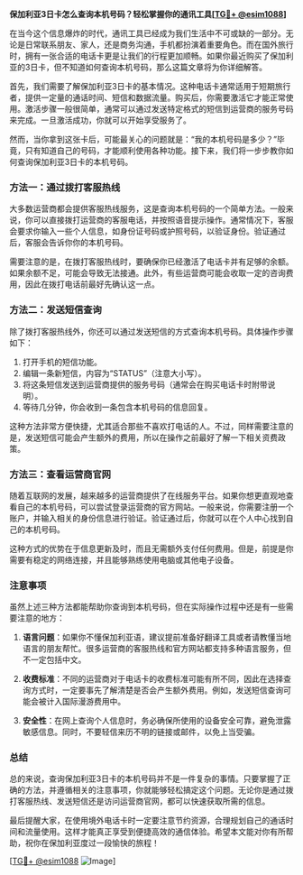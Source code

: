 **保加利亚3日卡怎么查询本机号码？轻松掌握你的通讯工具[[TG💪+ @esim1088](https://t.me/s/esim1088)]**

在当今这个信息爆炸的时代，通讯工具已经成为我们生活中不可或缺的一部分。无论是日常联系朋友、家人，还是商务沟通，手机都扮演着重要角色。而在国外旅行时，拥有一张合适的电话卡更是让我们的行程更加顺畅。如果你最近购买了保加利亚的3日卡，但不知道如何查询本机号码，那么这篇文章将为你详细解答。

首先，我们需要了解保加利亚3日卡的基本情况。这种电话卡通常适用于短期旅行者，提供一定量的通话时间、短信和数据流量。购买后，你需要激活它才能正常使用。激活步骤一般很简单，通常可以通过发送特定格式的短信到运营商的服务号码来完成。一旦激活成功，你就可以开始享受服务了。

然而，当你拿到这张卡后，可能最关心的问题就是：“我的本机号码是多少？”毕竟，只有知道自己的号码，才能顺利使用各种功能。接下来，我们将一步步教你如何查询保加利亚3日卡的本机号码。

### 方法一：通过拨打客服热线

大多数运营商都会提供客服热线服务，这是查询本机号码的一个简单方法。一般来说，你可以直接拨打运营商的客服电话，并按照语音提示操作。通常情况下，客服会要求你输入一些个人信息，如身份证号码或护照号码，以验证身份。验证通过后，客服会告诉你你的本机号码。

需要注意的是，在拨打客服热线时，要确保你已经激活了电话卡并有足够的余额。如果余额不足，可能会导致无法接通。此外，有些运营商可能会收取一定的咨询费用，因此在拨打电话前最好先确认这一点。

### 方法二：发送短信查询

除了拨打客服热线外，你还可以通过发送短信的方式查询本机号码。具体操作步骤如下：

1. 打开手机的短信功能。
2. 编辑一条新短信，内容为“STATUS”（注意大小写）。
3. 将这条短信发送到运营商提供的服务号码（通常会在购买电话卡时附带说明）。
4. 等待几分钟，你会收到一条包含本机号码的信息回复。

这种方法非常方便快捷，尤其适合那些不喜欢打电话的人。不过，同样需要注意的是，发送短信可能会产生额外的费用，所以在操作之前最好了解一下相关资费政策。

### 方法三：查看运营商官网

随着互联网的发展，越来越多的运营商提供了在线服务平台。如果你想更直观地查看自己的本机号码，可以尝试登录运营商的官方网站。一般来说，你需要注册一个账户，并输入相关的身份信息进行验证。验证通过后，你就可以在个人中心找到自己的本机号码。

这种方式的优势在于信息更新及时，而且无需额外支付任何费用。但是，前提是你需要有稳定的网络连接，并且能够熟练使用电脑或其他电子设备。

### 注意事项

虽然上述三种方法都能帮助你查询到本机号码，但在实际操作过程中还是有一些需要注意的地方：

1. **语言问题**：如果你不懂保加利亚语，建议提前准备好翻译工具或者请教懂当地语言的朋友帮忙。很多运营商的客服热线和官方网站都支持多种语言服务，但不一定包括中文。
   
2. **收费标准**：不同的运营商对于电话卡的收费标准可能有所不同，因此在选择查询方式时，一定要事先了解清楚是否会产生额外费用。例如，发送短信查询可能会被计入国际漫游费用中。

3. **安全性**：在网上查询个人信息时，务必确保所使用的设备安全可靠，避免泄露敏感信息。同时，不要轻信来历不明的链接或邮件，以免上当受骗。

### 总结

总的来说，查询保加利亚3日卡的本机号码并不是一件复杂的事情。只要掌握了正确的方法，并遵循相关的注意事项，你就能够轻松搞定这个问题。无论你是通过拨打客服热线、发送短信还是访问运营商官网，都可以快速获取所需的信息。

最后提醒大家，在使用境外电话卡时一定要注意节约资源，合理规划自己的通话时间和流量使用。这样才能真正享受到便捷高效的通信体验。希望本文能对你有所帮助，祝你在保加利亚度过一段愉快的旅程！

[[TG💪+ @esim1088](https://t.me/s/esim1088) ![Image](https://i.postimg.cc/4NQfJmqS/Snipaste-2025-05-13-00-14-12.png)]